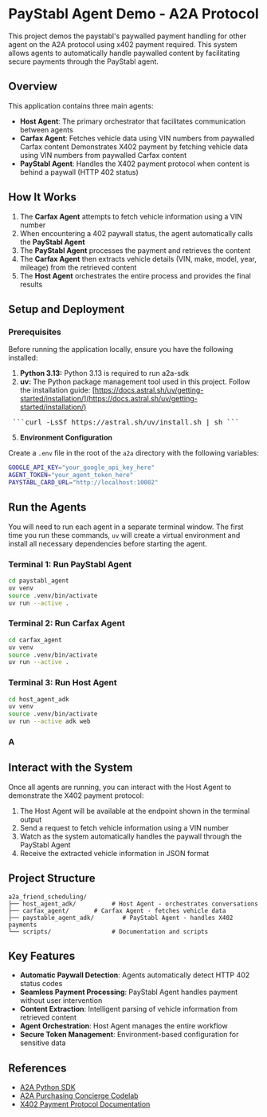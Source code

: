 # PayStabl Agent Demo - A2A Protocol

This project demos the paystabl's paywalled payment handling for other agent on the A2A protocol using x402 payment required. This system allows agents to automatically handle paywalled content by facilitating secure payments through the PayStabl agent.

## Overview

This application contains three main agents:

- **Host Agent**: The primary orchestrator that facilitates communication between agents
- **Carfax Agent**: Fetches vehicle data using VIN numbers from paywalled Carfax content  Demonstrates X402 payment by fetching vehicle data using VIN numbers from paywalled Carfax content  
- **PayStabl Agent**: Handles the X402 payment protocol when content is behind a paywall (HTTP 402 status)

## How It Works

1. The **Carfax Agent** attempts to fetch vehicle information using a VIN number
2. When encountering a 402 paywall status, the agent automatically calls the **PayStabl Agent**
3. The **PayStabl Agent** processes the payment and retrieves the content
4. The **Carfax Agent** then extracts vehicle details (VIN, make, model, year, mileage) from the retrieved content
5. The **Host Agent** orchestrates the entire process and provides the final results

## Setup and Deployment

### Prerequisites

Before running the application locally, ensure you have the following installed:

1. **Python 3.13:** Python 3.13 is required to run a2a-sdk
2. **uv:** The Python package management tool used in this project. Follow the installation guide: [https://docs.astral.sh/uv/getting-started/installation/](https://docs.astral.sh/uv/getting-started/installation/)  
<pre> ```curl -LsSf https://astral.sh/uv/install.sh | sh ``` </pre>
5. **Environment Configuration**

Create a `.env` file in the root of the `a2a` directory with the following variables:
```bash
GOOGLE_API_KEY="your_google_api_key_here"
AGENT_TOKEN="your_agent_token_here"
PAYSTABL_CARD_URL="http://localhost:10002"
```

## Run the Agents

You will need to run each agent in a separate terminal window. The first time you run these commands, `uv` will create a virtual environment and install all necessary dependencies before starting the agent.

### Terminal 1: Run PayStabl Agent 
```bash
cd paystabl_agent
uv venv
source .venv/bin/activate
uv run --active .
```

### Terminal 2: Run Carfax Agent
```bash
cd carfax_agent 
uv venv
source .venv/bin/activate
uv run --active .
```

### Terminal 3: Run Host Agent
```bash
cd host_agent_adk
uv venv
source .venv/bin/activate
uv run --active adk web      
```

### A
## Interact with the System

Once all agents are running, you can interact with the Host Agent to demonstrate the X402 payment protocol:

1. The Host Agent will be available at the endpoint shown in the terminal output
2. Send a request to fetch vehicle information using a VIN number
3. Watch as the system automatically handles the paywall through the PayStabl Agent
4. Receive the extracted vehicle information in JSON format

## Project Structure

```
a2a_friend_scheduling/
├── host_agent_adk/          # Host Agent - orchestrates conversations
├── carfax_agent/       # Carfax Agent - fetches vehicle data
├── paystable_agent_adk/        # PayStabl Agent - handles X402 payments
└── scripts/                 # Documentation and scripts
```

## Key Features

- **Automatic Paywall Detection**: Agents automatically detect HTTP 402 status codes
- **Seamless Payment Processing**: PayStabl Agent handles payment without user intervention
- **Content Extraction**: Intelligent parsing of vehicle information from retrieved content
- **Agent Orchestration**: Host Agent manages the entire workflow
- **Secure Token Management**: Environment-based configuration for sensitive data

## References
- [A2A Python SDK](https://github.com/google/a2a-python)
- [A2A Purchasing Concierge Codelab](https://codelabs.developers.google.com/intro-a2a-purchasing-concierge#1)
- [X402 Payment Protocol Documentation](https://tools.ietf.org/html/rfc7234#section-6.5.2)
